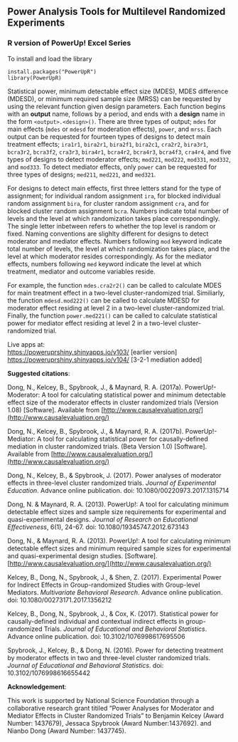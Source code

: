 <h2> Power Analysis Tools for Multilevel Randomized Experiments </h2>
<h3> R version of PowerUp! Excel Series </h3>

To install and load the library
```{r}
install.packages("PowerUpR")
library(PowerUpR)
```

Statistical power, minimum detectable effect size (MDES), MDES difference (MDESD), or minimum required sample size (MRSS) can be requested by using the relevant function given design parameters. Each function begins with an **output** name, follows by a period, and ends with a **design** name in the form `<output>.<design>()`. There are three types of output; `mdes` for main effects (`mdes` or `mdesd` for moderation effects),  `power`, and `mrss`. Each output can be requested for fourteen types of designs to detect main treatment effects; `ira1r1`, `bira2r1`, `bira2f1`, `bira2c1`, `cra2r2`, `bira3r1`, `bcra3r2`, `bcra3f2`, `cra3r3`, `bira4r1`, `bcra4r2`, `bcra4r3`, `bcra4f3`, `cra4r4`, and five types of designs to detect moderator effects; `mod221`, `mod222`, `mod331`, `mod332`, and `mod333`. To detect mediator effects, only `power` can be requested for three types of designs; `med211`, `med221`, and `med321`.

For designs to detect main effects, first three letters stand for the type of assignment; for individual random assignment `ira`, for blocked individual random assignment `bira`, for cluster random assignment `cra`, and for blocked cluster random assignment `bcra`. Numbers indicate total number of levels and the level at which randomization takes place correspondingly. The single letter inbetween refers to whether the top level is random or fixed. Naming conventions are slighlty different for designs to detect moderator and mediator effects. Numbers following `mod` keyword indicate total number of levels, the level at which randomization takes place, and the level at which moderator resides correspondingly. As for the mediator effects, numbers following `med` keyword indicate the level at which treatment, mediator and outcome variables reside. 

For example, the function `mdes.cra2r2()` can be called to calculate MDES for main treatment effect in a two-level cluster-randomized trial. Similiarly, the function `mdesd.mod222()` can be called to calculate MDESD for moderator effect residing at level 2 in a two-level cluster-randomized trial. Finally, the function `power.med221()` can be called to calculate statistical power for mediator effect residing at level 2 in a two-level cluster-randomized trial. 


Live apps at: <br>
<https://poweruprshiny.shinyapps.io/v103/> [earlier version] <br>
<https://poweruprshiny.shinyapps.io/v104/> [3-2-1 mediation added]

**Suggested citations**:

Dong, N., Kelcey, B., Spybrook, J., & Maynard, R. A. (2017a). PowerUp!-Moderator: A tool for calculating statistical power and minimum detectable effect size of the moderator effects in cluster randomized trials (Version 1.08) [Software]. Available from [http://www.causalevaluation.org/](http://www.causalevaluation.org/)

Dong, N., Kelcey, B., Spybrook, J., & Maynard, R. A. (2017b). PowerUp!-Mediator: A tool for calculating statistical power for causally-defined mediation in cluster randomized trials. (Beta Version 1.0) [Software]. Available from [http://www.causalevaluation.org/](http://www.causalevaluation.org/)

Dong, N.,  Kelcey, B., & Spybrook, J. (2017). Power analyses of moderator effects in three-level cluster randomized trials. *Journal of Experimental Education*. Advance online publication. doi: 10.1080/00220973.2017.1315714

Dong, N. & Maynard, R. A. (2013). PowerUp!: A tool for calculating minimum detectable effect sizes and sample size requirements for experimental and quasi-experimental designs. *Journal of Research on Educational Effectiveness*, 6(1), 24-67.  doi: 10.1080/19345747.2012.673143

Dong, N., & Maynard, R. A. (2013). PowerUp!: A tool for calculating minimum detectable effect sizes and minimum required sample sizes for experimental and quasi-experimental design studies. [Software]. [http://www.causalevaluation.org/](http://www.causalevaluation.org/)

Kelcey, B., Dong, N., Spybrook, J., & Shen, Z. (2017). Experimental Power for Indirect Effects in Group-randomized Studies with Group-level Mediators. *Multivariate Behavioral Research*. Advance online publication. doi: 10.1080/00273171.2017.1356212

Kelcey, B., Dong, N., Spybrook, J., & Cox, K. (2017). Statistical power for causally-defined individual and contextual indirect effects in group-randomized Trials. *Journal of Educational and Behavioral Statistics*. Advance online publication. doi: 10.3102/1076998617695506

Spybrook, J., Kelcey, B., & Dong, N. (2016). Power for detecting treatment by moderator effects in two and three-level cluster randomized trials. *Journal of Educational and Behavioral Statistics*. doi: 10.3102/1076998616655442

**Acknowledgement**:

This work is supported by National Science Foundation through a collaborative research grant titiled “Power Analyses for Moderator and Mediator Effects in Cluster Randomized Trials” to Benjamin Kelcey (Award Number: 1437679), Jessaca Spybrook (Award Number:1437692). and Nianbo Dong (Award Number: 1437745).



